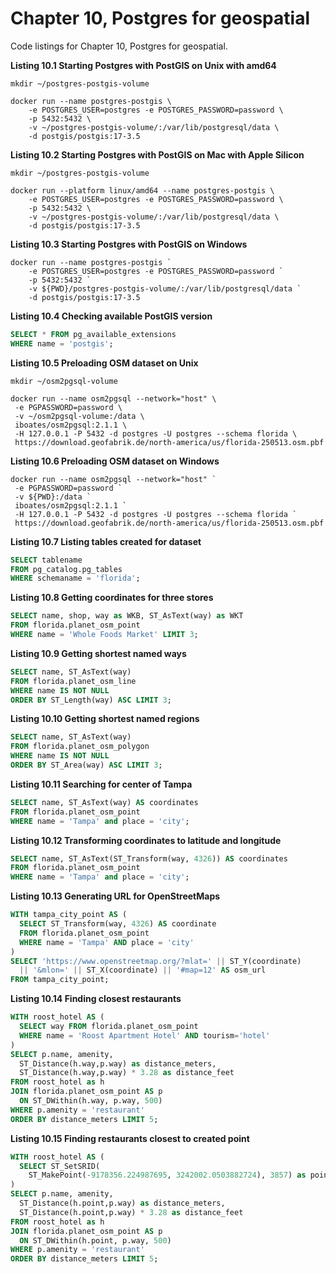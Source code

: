 # Chapter 10, Postgres for geospatial

Code listings for Chapter 10, Postgres for geospatial.

**Listing 10.1 Starting Postgres with PostGIS on Unix with amd64**
```shell
mkdir ~/postgres-postgis-volume

docker run --name postgres-postgis \
    -e POSTGRES_USER=postgres -e POSTGRES_PASSWORD=password \
    -p 5432:5432 \
    -v ~/postgres-postgis-volume/:/var/lib/postgresql/data \
    -d postgis/postgis:17-3.5
```

**Listing 10.2 Starting Postgres with PostGIS on Mac with Apple Silicon**
```shell
mkdir ~/postgres-postgis-volume

docker run --platform linux/amd64 --name postgres-postgis \
    -e POSTGRES_USER=postgres -e POSTGRES_PASSWORD=password \
    -p 5432:5432 \
    -v ~/postgres-postgis-volume/:/var/lib/postgresql/data \
    -d postgis/postgis:17-3.5
```

**Listing 10.3 Starting Postgres with PostGIS on Windows**
```shell
docker run --name postgres-postgis `
    -e POSTGRES_USER=postgres -e POSTGRES_PASSWORD=password `
    -p 5432:5432 `
    -v ${PWD}/postgres-postgis-volume/:/var/lib/postgresql/data `
    -d postgis/postgis:17-3.5
```

**Listing 10.4 Checking available PostGIS version**
```sql
SELECT * FROM pg_available_extensions
WHERE name = 'postgis';
```

**Listing 10.5 Preloading OSM dataset on Unix**
```shell
mkdir ~/osm2pgsql-volume

docker run --name osm2pgsql --network="host" \
 -e PGPASSWORD=password \
 -v ~/osm2pgsql-volume:/data \
 iboates/osm2pgsql:2.1.1 \
 -H 127.0.0.1 -P 5432 -d postgres -U postgres --schema florida \
 https://download.geofabrik.de/north-america/us/florida-250513.osm.pbf
```

**Listing 10.6 Preloading OSM dataset on Windows**
```shell
docker run --name osm2pgsql --network="host" `
 -e PGPASSWORD=password `
 -v ${PWD}:/data `
 iboates/osm2pgsql:2.1.1 `
 -H 127.0.0.1 -P 5432 -d postgres -U postgres --schema florida `
 https://download.geofabrik.de/north-america/us/florida-250513.osm.pbf
```

**Listing 10.7 Listing tables created for dataset**
```sql
SELECT tablename
FROM pg_catalog.pg_tables
WHERE schemaname = 'florida';
```

**Listing 10.8 Getting coordinates for three stores**
```sql
SELECT name, shop, way as WKB, ST_AsText(way) as WKT
FROM florida.planet_osm_point
WHERE name = 'Whole Foods Market' LIMIT 3;
```

**Listing 10.9 Getting shortest named ways**
```sql
SELECT name, ST_AsText(way)
FROM florida.planet_osm_line 
WHERE name IS NOT NULL
ORDER BY ST_Length(way) ASC LIMIT 3;
```

**Listing 10.10 Getting shortest named regions**
```sql
SELECT name, ST_AsText(way)
FROM florida.planet_osm_polygon 
WHERE name IS NOT NULL
ORDER BY ST_Area(way) ASC LIMIT 3;
```

**Listing 10.11 Searching for center of Tampa**
```sql
SELECT name, ST_AsText(way) AS coordinates
FROM florida.planet_osm_point
WHERE name = 'Tampa' and place = 'city';
```

**Listing 10.12 Transforming coordinates to latitude and longitude**
```sql
SELECT name, ST_AsText(ST_Transform(way, 4326)) AS coordinates 
FROM florida.planet_osm_point
WHERE name = 'Tampa' and place = 'city';
```

**Listing 10.13 Generating URL for OpenStreetMaps**
```sql
WITH tampa_city_point AS (
  SELECT ST_Transform(way, 4326) AS coordinate
  FROM florida.planet_osm_point
  WHERE name = 'Tampa' AND place = 'city'
)
SELECT 'https://www.openstreetmap.org/?mlat=' || ST_Y(coordinate) 
  || '&mlon=' || ST_X(coordinate) || '#map=12' AS osm_url
FROM tampa_city_point;
```

**Listing 10.14 Finding closest restaurants**
```sql
WITH roost_hotel AS (
  SELECT way FROM florida.planet_osm_point
  WHERE name = 'Roost Apartment Hotel' AND tourism='hotel'
)
SELECT p.name, amenity,
  ST_Distance(h.way,p.way) as distance_meters,
  ST_Distance(h.way,p.way) * 3.28 as distance_feet
FROM roost_hotel as h 
JOIN florida.planet_osm_point AS p
  ON ST_DWithin(h.way, p.way, 500)
WHERE p.amenity = 'restaurant'
ORDER BY distance_meters LIMIT 5;
```

**Listing 10.15 Finding restaurants closest to created point**
```sql 
WITH roost_hotel AS (
  SELECT ST_SetSRID(
    ST_MakePoint(-9178356.224987695, 3242002.0503882724), 3857) as point
)
SELECT p.name, amenity,
  ST_Distance(h.point,p.way) as distance_meters,
  ST_Distance(h.point,p.way) * 3.28 as distance_feet
FROM roost_hotel as h 
JOIN florida.planet_osm_point AS p
  ON ST_DWithin(h.point, p.way, 500)
WHERE p.amenity = 'restaurant'
ORDER BY distance_meters LIMIT 5;
```









